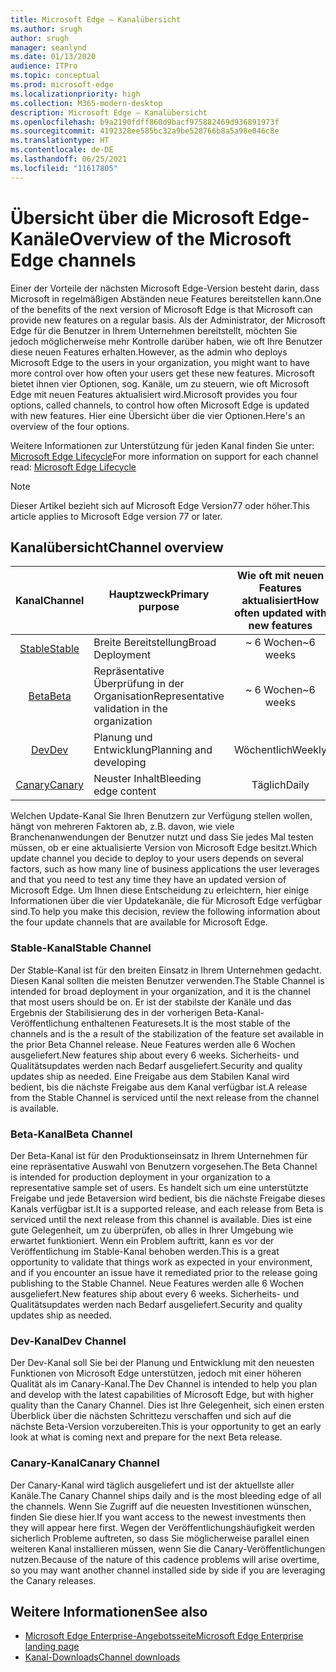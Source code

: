 ```yaml
---
title: Microsoft Edge – Kanalübersicht
ms.author: srugh
author: srugh
manager: seanlynd
ms.date: 01/13/2020
audience: ITPro
ms.topic: conceptual
ms.prod: microsoft-edge
ms.localizationpriority: high
ms.collection: M365-modern-desktop
description: Microsoft Edge – Kanalübersicht
ms.openlocfilehash: b9a2190fdff860d9bacf975882469d936891973f
ms.sourcegitcommit: 4192328ee585bc32a9be528766b8a5a98e046c8e
ms.translationtype: HT
ms.contentlocale: de-DE
ms.lasthandoff: 06/25/2021
ms.locfileid: "11617805"
---
```

# <a name="overview-of-the-microsoft-edge-channels"></a><span data-ttu-id="b5a6f-103">Übersicht über die Microsoft Edge-Kanäle</span><span class="sxs-lookup"><span data-stu-id="b5a6f-103">Overview of the Microsoft Edge channels</span></span>

<span data-ttu-id="b5a6f-104">Einer der Vorteile der nächsten Microsoft Edge-Version besteht darin, dass Microsoft in regelmäßigen Abständen neue Features bereitstellen kann.</span><span class="sxs-lookup"><span data-stu-id="b5a6f-104">One of the benefits of the next version of Microsoft Edge is that Microsoft can provide new features on a regular basis.</span></span> <span data-ttu-id="b5a6f-105">Als der Administrator, der Microsoft Edge für die Benutzer in Ihrem Unternehmen bereitstellt, möchten Sie jedoch möglicherweise mehr Kontrolle darüber haben, wie oft Ihre Benutzer diese neuen Features erhalten.</span><span class="sxs-lookup"><span data-stu-id="b5a6f-105">However, as the admin who deploys Microsoft Edge to the users in your organization, you might want to have more control over how often your users get these new features.</span></span> <span data-ttu-id="b5a6f-106">Microsoft bietet ihnen vier Optionen, sog. Kanäle, um zu steuern, wie oft Microsoft Edge mit neuen Features aktualisiert wird.</span><span class="sxs-lookup"><span data-stu-id="b5a6f-106">Microsoft provides you four options, called channels, to control how often Microsoft Edge is updated with new features.</span></span> <span data-ttu-id="b5a6f-107">Hier eine Übersicht über die vier Optionen.</span><span class="sxs-lookup"><span data-stu-id="b5a6f-107">Here's an overview of the four options.</span></span>

<span data-ttu-id="b5a6f-108">Weitere Informationen zur Unterstützung für jeden Kanal finden Sie unter:[ Microsoft Edge Lifecycle](/deployedge/microsoft-edge-support-lifecycle)</span><span class="sxs-lookup"><span data-stu-id="b5a6f-108">For more information on support for each channel read: [Microsoft Edge Lifecycle](/deployedge/microsoft-edge-support-lifecycle)</span></span>
  
> [!NOTE]
> <span data-ttu-id="b5a6f-109">Dieser Artikel bezieht sich auf Microsoft Edge Version77 oder höher.</span><span class="sxs-lookup"><span data-stu-id="b5a6f-109">This article applies to Microsoft Edge version 77 or later.</span></span>

## <a name="channel-overview"></a><span data-ttu-id="b5a6f-110">Kanalübersicht</span><span class="sxs-lookup"><span data-stu-id="b5a6f-110">Channel overview</span></span>

|<span data-ttu-id="b5a6f-111">Kanal</span><span class="sxs-lookup"><span data-stu-id="b5a6f-111">Channel</span></span>|<span data-ttu-id="b5a6f-112">Hauptzweck</span><span class="sxs-lookup"><span data-stu-id="b5a6f-112">Primary purpose</span></span>|<span data-ttu-id="b5a6f-113">Wie oft mit neuen Features aktualisiert</span><span class="sxs-lookup"><span data-stu-id="b5a6f-113">How often updated with new features</span></span>|<span data-ttu-id="b5a6f-114">Unterstützt?</span><span class="sxs-lookup"><span data-stu-id="b5a6f-114">Supported?</span></span>|
|:---:|---|:---:|:---:|
|[<span data-ttu-id="b5a6f-115">Stable</span><span class="sxs-lookup"><span data-stu-id="b5a6f-115">Stable</span></span>](#stable-channel)|<span data-ttu-id="b5a6f-116">Breite Bereitstellung</span><span class="sxs-lookup"><span data-stu-id="b5a6f-116">Broad Deployment</span></span>|<span data-ttu-id="b5a6f-117">~ 6 Wochen</span><span class="sxs-lookup"><span data-stu-id="b5a6f-117">~6 weeks</span></span>|<span data-ttu-id="b5a6f-118">Ja</span><span class="sxs-lookup"><span data-stu-id="b5a6f-118">Yes</span></span>|
|[<span data-ttu-id="b5a6f-119">Beta</span><span class="sxs-lookup"><span data-stu-id="b5a6f-119">Beta</span></span>](#beta-channel)|<span data-ttu-id="b5a6f-120">Repräsentative Überprüfung in der Organisation</span><span class="sxs-lookup"><span data-stu-id="b5a6f-120">Representative validation in the organization</span></span>|<span data-ttu-id="b5a6f-121">~ 6 Wochen</span><span class="sxs-lookup"><span data-stu-id="b5a6f-121">~6 weeks</span></span>|<span data-ttu-id="b5a6f-122">Ja</span><span class="sxs-lookup"><span data-stu-id="b5a6f-122">Yes</span></span>|
|[<span data-ttu-id="b5a6f-123">Dev</span><span class="sxs-lookup"><span data-stu-id="b5a6f-123">Dev</span></span>](#dev-channel)|<span data-ttu-id="b5a6f-124">Planung und Entwicklung</span><span class="sxs-lookup"><span data-stu-id="b5a6f-124">Planning and developing</span></span>|<span data-ttu-id="b5a6f-125">Wöchentlich</span><span class="sxs-lookup"><span data-stu-id="b5a6f-125">Weekly</span></span>|<span data-ttu-id="b5a6f-126">Nein</span><span class="sxs-lookup"><span data-stu-id="b5a6f-126">No</span></span>|
|[<span data-ttu-id="b5a6f-127">Canary</span><span class="sxs-lookup"><span data-stu-id="b5a6f-127">Canary</span></span>](#canary-channel)|<span data-ttu-id="b5a6f-128">Neuster Inhalt</span><span class="sxs-lookup"><span data-stu-id="b5a6f-128">Bleeding edge content</span></span>|<span data-ttu-id="b5a6f-129">Täglich</span><span class="sxs-lookup"><span data-stu-id="b5a6f-129">Daily</span></span>|<span data-ttu-id="b5a6f-130">Nein</span><span class="sxs-lookup"><span data-stu-id="b5a6f-130">No</span></span>|

<span data-ttu-id="b5a6f-131">Welchen Update-Kanal Sie Ihren Benutzern zur Verfügung stellen wollen, hängt von mehreren Faktoren ab, z.B. davon, wie viele Branchenanwendungen der Benutzer nutzt und dass Sie jedes Mal testen müssen, ob er eine aktualisierte Version von Microsoft Edge besitzt.</span><span class="sxs-lookup"><span data-stu-id="b5a6f-131">Which update channel you decide to deploy to your users depends on several factors, such as how many line of business applications the user leverages and that you need to test any time they have an updated version of Microsoft Edge.</span></span> <span data-ttu-id="b5a6f-132">Um Ihnen diese Entscheidung zu erleichtern, hier einige Informationen über die vier Updatekanäle, die für Microsoft Edge verfügbar sind.</span><span class="sxs-lookup"><span data-stu-id="b5a6f-132">To help you make this decision, review the following information about the four update channels that are available for Microsoft Edge.</span></span>

### <a name="stable-channel"></a><span data-ttu-id="b5a6f-133">Stable-Kanal</span><span class="sxs-lookup"><span data-stu-id="b5a6f-133">Stable Channel</span></span>

<span data-ttu-id="b5a6f-134">Der Stable-Kanal ist für den breiten Einsatz in Ihrem Unternehmen gedacht. Diesen Kanal sollten die meisten Benutzer verwenden.</span><span class="sxs-lookup"><span data-stu-id="b5a6f-134">The Stable Channel is intended for broad deployment in your organization, and it is the channel that most users should be on.</span></span> <span data-ttu-id="b5a6f-135">Er ist der stabilste der Kanäle und das Ergebnis der Stabilisierung des in der vorherigen Beta-Kanal-Veröffentlichung enthaltenen Featuresets.</span><span class="sxs-lookup"><span data-stu-id="b5a6f-135">It is the most stable of the channels and is the a result of the stabilization of the feature set available in the prior Beta Channel release.</span></span> <span data-ttu-id="b5a6f-136">Neue Features werden alle 6 Wochen ausgeliefert.</span><span class="sxs-lookup"><span data-stu-id="b5a6f-136">New features ship about every 6 weeks.</span></span> <span data-ttu-id="b5a6f-137">Sicherheits- und Qualitätsupdates werden nach Bedarf ausgeliefert.</span><span class="sxs-lookup"><span data-stu-id="b5a6f-137">Security and quality updates ship as needed.</span></span> <span data-ttu-id="b5a6f-138">Eine Freigabe aus dem Stabilen Kanal wird bedient, bis die nächste Freigabe aus dem Kanal verfügbar ist.</span><span class="sxs-lookup"><span data-stu-id="b5a6f-138">A release from the Stable Channel is serviced until the next release from the channel is available.</span></span>

### <a name="beta-channel"></a><span data-ttu-id="b5a6f-139">Beta-Kanal</span><span class="sxs-lookup"><span data-stu-id="b5a6f-139">Beta Channel</span></span>

<span data-ttu-id="b5a6f-140">Der Beta-Kanal ist für den Produktionseinsatz in Ihrem Unternehmen für eine repräsentative Auswahl von Benutzern vorgesehen.</span><span class="sxs-lookup"><span data-stu-id="b5a6f-140">The Beta Channel is intended for production deployment in your organization to a representative sample set of users.</span></span> <span data-ttu-id="b5a6f-141">Es handelt sich um eine unterstützte Freigabe und jede Betaversion wird bedient, bis die nächste Freigabe dieses Kanals verfügbar ist.</span><span class="sxs-lookup"><span data-stu-id="b5a6f-141">It is a supported release, and each release from Beta is serviced until the next release from this channel is available.</span></span> <span data-ttu-id="b5a6f-142">Dies ist eine gute Gelegenheit, um zu überprüfen, ob alles in Ihrer Umgebung wie erwartet funktioniert. Wenn ein Problem auftritt, kann es vor der Veröffentlichung im Stable-Kanal behoben werden.</span><span class="sxs-lookup"><span data-stu-id="b5a6f-142">This is a great opportunity to validate that things work as expected in your environment, and if you encounter an issue have it remediated prior to the release going publishing to the Stable Channel.</span></span> <span data-ttu-id="b5a6f-143">Neue Features werden alle 6 Wochen ausgeliefert.</span><span class="sxs-lookup"><span data-stu-id="b5a6f-143">New features ship about every 6 weeks.</span></span> <span data-ttu-id="b5a6f-144">Sicherheits- und Qualitätsupdates werden nach Bedarf ausgeliefert.</span><span class="sxs-lookup"><span data-stu-id="b5a6f-144">Security and quality updates ship as needed.</span></span>

### <a name="dev-channel"></a><span data-ttu-id="b5a6f-145">Dev-Kanal</span><span class="sxs-lookup"><span data-stu-id="b5a6f-145">Dev Channel</span></span>

<span data-ttu-id="b5a6f-146">Der Dev-Kanal soll Sie bei der Planung und Entwicklung mit den neuesten Funktionen von Microsoft Edge unterstützen, jedoch mit einer höheren Qualität als im Canary-Kanal.</span><span class="sxs-lookup"><span data-stu-id="b5a6f-146">The Dev Channel is intended to help you plan and develop with the latest capabilities of Microsoft Edge, but with higher quality than the Canary Channel.</span></span> <span data-ttu-id="b5a6f-147">Dies ist Ihre Gelegenheit, sich einen ersten Überblick über die nächsten Schrittezu verschaffen und sich auf die nächste Beta-Version vorzubereiten.</span><span class="sxs-lookup"><span data-stu-id="b5a6f-147">This is your opportunity to get an early look at what is coming next and prepare for the next Beta release.</span></span>

### <a name="canary-channel"></a><span data-ttu-id="b5a6f-148">Canary-Kanal</span><span class="sxs-lookup"><span data-stu-id="b5a6f-148">Canary Channel</span></span>

<span data-ttu-id="b5a6f-149">Der Canary-Kanal wird täglich ausgeliefert und ist der aktuellste aller Kanäle.</span><span class="sxs-lookup"><span data-stu-id="b5a6f-149">The Canary Channel ships daily and is the most bleeding edge of all the channels.</span></span> <span data-ttu-id="b5a6f-150">Wenn Sie Zugriff auf die neuesten Investitionen wünschen, finden Sie diese hier.</span><span class="sxs-lookup"><span data-stu-id="b5a6f-150">If you want access to the newest investments then they will appear here first.</span></span> <span data-ttu-id="b5a6f-151">Wegen der Veröffentlichungshäufigkeit werden sicherlich Probleme auftreten, so dass Sie möglicherweise parallel einen weiteren Kanal installieren müssen, wenn Sie die Canary-Veröffentlichungen nutzen.</span><span class="sxs-lookup"><span data-stu-id="b5a6f-151">Because of the nature of this cadence problems will arise overtime, so you may want another channel installed side by side if you are leveraging the Canary releases.</span></span>

## <a name="see-also"></a><span data-ttu-id="b5a6f-152">Weitere Informationen</span><span class="sxs-lookup"><span data-stu-id="b5a6f-152">See also</span></span>

- [<span data-ttu-id="b5a6f-153">Microsoft Edge Enterprise-Angebotsseite</span><span class="sxs-lookup"><span data-stu-id="b5a6f-153">Microsoft Edge Enterprise landing page</span></span>](https://aka.ms/EdgeEnterprise)
- [<span data-ttu-id="b5a6f-154">Kanal-Downloads</span><span class="sxs-lookup"><span data-stu-id="b5a6f-154">Channel downloads</span></span>](https://aka.ms/EdgeEnterprise)
